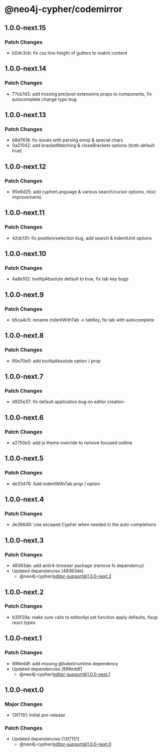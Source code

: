 # @neo4j-cypher/codemirror

## 1.0.0-next.15

### Patch Changes

- b0dc3cb: fix css line-height of gutters to match content

## 1.0.0-next.14

### Patch Changes

- 77cb7d3: add missing pre/post extensions props to components, fix autocomplete change typo bug

## 1.0.0-next.13

### Patch Changes

- b8d7618: fix issues with parsing emoji & special chars
- 0a21042: add bracketMatching & closeBrackets options (both default true)

## 1.0.0-next.12

### Patch Changes

- 95e6d25: add cypherLanguage & various search/cursor options, misc improvements

## 1.0.0-next.11

### Patch Changes

- 42dc131: fix position/selection bug, add search & indentUnit options

## 1.0.0-next.10

### Patch Changes

- 4a8e102: tooltipAbsolute default to true, fix tab key bugs

## 1.0.0-next.9

### Patch Changes

- b5ca4c5: rename indentWithTab -> tabKey, fix tab with autocomplete

## 1.0.0-next.8

### Patch Changes

- 95e70e0: add tooltipAbsolute option / prop

## 1.0.0-next.7

### Patch Changes

- d925e37: fix default application bug on editor creation

## 1.0.0-next.6

### Patch Changes

- a2750e5: add js theme override to remove focused outline

## 1.0.0-next.5

### Patch Changes

- de33476: Add indentWithTab prop / option

## 1.0.0-next.4

### Patch Changes

- de36649: Use escaped Cypher when needed in the auto-completions

## 1.0.0-next.3

### Patch Changes

- 48363de: add antlr4-browser package (remove fs dependency)
- Updated dependencies [48363de]
  - @neo4j-cypher/editor-support@1.0.0-next.2

## 1.0.0-next.2

### Patch Changes

- b35f29a: make sure calls to editorApi.set function apply defaults, fixup react types

## 1.0.0-next.1

### Patch Changes

- 896eddf: add missing @babel/runtime dependency
- Updated dependencies [896eddf]
  - @neo4j-cypher/editor-support@1.0.0-next.1

## 1.0.0-next.0

### Major Changes

- 13f7151: Initial pre-release

### Patch Changes

- Updated dependencies [13f7151]
  - @neo4j-cypher/editor-support@1.0.0-next.0
